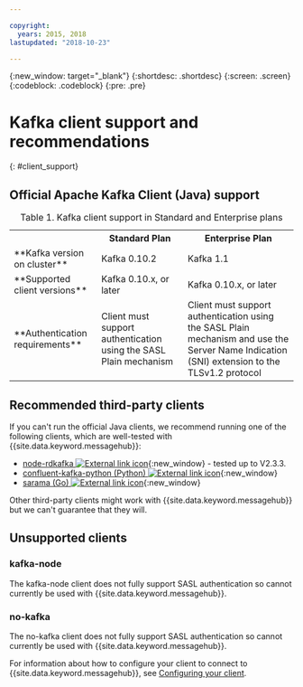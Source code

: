 ```yaml
---

copyright:
  years: 2015, 2018
lastupdated: "2018-10-23"

---
```


{:new_window: target="_blank"}
{:shortdesc: .shortdesc}
{:screen: .screen}
{:codeblock: .codeblock}
{:pre: .pre}

# Kafka client support and recommendations
{: #client_support}

## Official Apache Kafka Client (Java) support

<table>
    <caption>Table 1. Kafka client support in Standard and Enterprise plans</caption>
      <tr>
	        <th></th>
		    <th>Standard Plan</th>
		    <th>Enterprise Plan</th>
        </tr>
	  		<tr>
			<td>**Kafka version on cluster**</td>
			<td>Kafka 0.10.2</td>
			<td>Kafka 1.1</td>
		</tr>
	  		<tr>
			<td>**Supported client versions**</td>
			<td>Kafka 0.10.x, or later</td>
			<td>Kafka 0.10.x, or later</td>
		</tr>
			<td>**Authentication requirements**</td>
			<td>Client must support authentication using the SASL Plain mechanism</td>
			<td>Client must support authentication using the SASL Plain mechanism and use the Server Name Indication (SNI) extension to the TLSv1.2 protocol</td>
		</tr>

</table>

## Recommended third-party clients

If you can't run the official Java clients, we recommend running one of the following clients, which are well-tested with {{site.data.keyword.messagehub}}:

* [node-rdkafka ![External link icon](../../icons/launch-glyph.svg "External link icon")](https://github.com/Blizzard/node-rdkafka){:new_window} - tested up to V2.3.3. 
* [confluent-kafka-python (Python) ![External link icon](../../icons/launch-glyph.svg "External link icon")](https://github.com/confluentinc/confluent-kafka-python){:new_window}
* [sarama (Go) ![External link icon](../../icons/launch-glyph.svg "External link icon")](https://github.com/Shopify/sarama){:new_window}  

Other third-party clients might work with {{site.data.keyword.messagehub}} but we can't guarantee that they will.

## Unsupported clients

### kafka-node
The kafka-node client does not fully support SASL authentication so cannot currently be used with {{site.data.keyword.messagehub}}.


### no-kafka 
The no-kafka client does not fully support SASL authentication so cannot currently be used with {{site.data.keyword.messagehub}}.

For information about how to configure your client to connect to {{site.data.keyword.messagehub}}, see [Configuring your client](/docs/services/EventStreams/eventstreams063.html).







